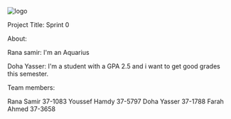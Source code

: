 ![logo](https://thumb.ibb.co/e5V2vn/tut_logo.png)

Project Title:
Sprint 0

About:

Rana samir: I'm an Aquarius

Doha Yasser: I'm a student with a GPA 2.5 and i want to get good grades this semester.

Team members:

Rana Samir 37-1083
Youssef Hamdy 37-5797
Doha Yasser 37-1788
Farah Ahmed 37-3658
